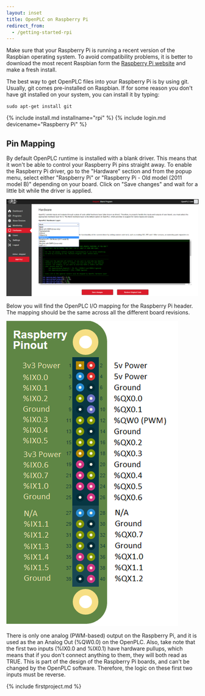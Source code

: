 ```yaml
---
layout: inset
title: OpenPLC on Raspberry Pi
redirect_from:
  - /getting-started-rpi
---
```


Make sure that your Raspberry Pi is running a recent version of the Raspbian
operating system. To avoid compatibility problems, it is better to download
the most recent Raspbian form the
[Raspberry Pi website](https://www.raspberrypi.org/downloads/) and make a fresh
install.

The best way to get OpenPLC files into your Raspberry Pi is by using git.
Usually, git comes pre-installed on Raspbian. If for some reason you don't have
git installed on your system, you can install it by typing:

```
sudo apt-get install git
```

{% include install.md installname="rpi" %}
{% include login.md devicename="Raspberry Pi" %}

## Pin Mapping

By default OpenPLC runtime is installed with a blank driver. This means that it won't be able to control your Raspberry Pi pins straight away. To enable the Raspberry Pi driver, go to the "Hardware" section and from the popup menu, select either "Raspberry Pi" or "Raspberry Pi - Old model (2011 model B)" depending on your board. Click on "Save changes" and wait for a little bit while the driver is applied.

![](/runtime/img/selecthw.webp)

Below you will find the OpenPLC I/O mapping for the Raspberry Pi header. The mapping should be the same across all the different board revisions.

![](pinout.webp)

There is only one analog (PWM-based) output on the Raspberry Pi, and it is used as the an Analog Out (%QW0.0) on the OpenPLC. Also, take note that the first two inputs (%IX0.0 and %IX0.1) have hardware pullups, which means that if you don't connect anything to them, they will both read as TRUE. This is part of the design of the Raspberry Pi boards, and can't be changed by the OpenPLC software. Therefore, the logic on these first two inputs must be reverse.

{% include firstproject.md %}

